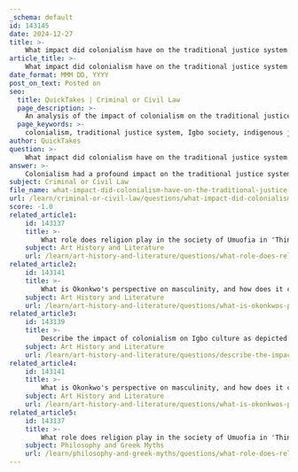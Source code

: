 ```yaml
---
_schema: default
id: 143145
date: 2024-12-27
title: >-
    What impact did colonialism have on the traditional justice system in Igbo society?
article_title: >-
    What impact did colonialism have on the traditional justice system in Igbo society?
date_format: MMM DD, YYYY
post_on_text: Posted on
seo:
  title: QuickTakes | Criminal or Civil Law
  page_description: >-
    An analysis of the impact of colonialism on the traditional justice system in Igbo society, exploring how foreign legal systems disrupted indigenous practices and created ongoing tensions within the community.
  page_keywords: >-
    colonialism, traditional justice system, Igbo society, indigenous justice, legal systems, cultural practices, social order, communal values, British common law, cultural imperialism, postcolonial Nigeria, dual legal system, customary law, social disarray, identity crisis, legal framework
author: QuickTakes
question: >-
    What impact did colonialism have on the traditional justice system in Igbo society?
answer: >-
    Colonialism had a profound impact on the traditional justice system in Igbo society, fundamentally altering its structure and function. Before colonial rule, the Igbo people had a well-established indigenous justice system rooted in their customs, traditions, and communal values. This system was characterized by a collective approach to justice, where community members participated in resolving disputes and maintaining social order through customary laws and practices.\n\nHowever, the introduction of colonial rule disrupted this traditional system in several significant ways:\n\n1. **Imposition of Foreign Legal Systems**: The British colonial administration imposed their legal framework, which was based on English common law. This new system often conflicted with indigenous practices and led to the marginalization of the traditional justice system. The colonial legal system was hierarchical and centralized, contrasting sharply with the communal and decentralized nature of Igbo justice.\n\n2. **Erosion of Cultural Practices**: Colonialism not only introduced new laws but also undermined the cultural practices that supported the traditional justice system. The colonial authorities often viewed indigenous customs as primitive or barbaric, leading to a devaluation of the traditional methods of conflict resolution. This cultural imperialism contributed to a loss of identity and social cohesion within Igbo communities.\n\n3. **Conflict and Tension**: The imposition of colonial rule created conflicts within Igbo society, as the new legal system often failed to address local issues effectively. This led to tensions between traditional leaders and colonial authorities, as well as within the community itself, as people navigated the complexities of two competing legal systems.\n\n4. **Legacy of Anomie**: The disruption of the traditional justice system contributed to a state of anomie in postcolonial Nigeria, where the lack of a cohesive legal framework has resulted in social disarray. The indigenous justice system, which had provided a sense of order and community, was replaced by a system that many viewed as alien and unresponsive to their needs.\n\n5. **Continued Influence of Colonial Legal Framework**: Even after Nigeria gained independence, the legacy of colonialism persisted in the legal system. The Nigerian state criminal justice system still reflects the principles of British common law, which has often sidelined indigenous customs and practices. This has led to a dual legal system where customary law is recognized but often relegated to a secondary status, limiting its effectiveness and relevance in contemporary society.\n\nIn summary, colonialism significantly disrupted the traditional justice system in Igbo society by imposing foreign legal structures, eroding cultural practices, creating social tensions, and leaving a lasting legacy that continues to affect the legal landscape in Nigeria today. The challenges faced by the indigenous justice system highlight the broader themes of cultural change and the struggle for identity in postcolonial contexts.
subject: Criminal or Civil Law
file_name: what-impact-did-colonialism-have-on-the-traditional-justice-system-in-igbo-society.md
url: /learn/criminal-or-civil-law/questions/what-impact-did-colonialism-have-on-the-traditional-justice-system-in-igbo-society
score: -1.0
related_article1:
    id: 143137
    title: >-
        What role does religion play in the society of Umuofia in 'Things Fall Apart'?
    subject: Art History and Literature
    url: /learn/art-history-and-literature/questions/what-role-does-religion-play-in-the-society-of-umuofia-in-things-fall-apart
related_article2:
    id: 143141
    title: >-
        What is Okonkwo's perspective on masculinity, and how does it contribute to his downfall in 'Things Fall Apart'?
    subject: Art History and Literature
    url: /learn/art-history-and-literature/questions/what-is-okonkwos-perspective-on-masculinity-and-how-does-it-contribute-to-his-downfall-in-things-fall-apart
related_article3:
    id: 143139
    title: >-
        Describe the impact of colonialism on Igbo culture as depicted in 'Things Fall Apart'.
    subject: Art History and Literature
    url: /learn/art-history-and-literature/questions/describe-the-impact-of-colonialism-on-igbo-culture-as-depicted-in-things-fall-apart
related_article4:
    id: 143141
    title: >-
        What is Okonkwo's perspective on masculinity, and how does it contribute to his downfall in 'Things Fall Apart'?
    subject: Art History and Literature
    url: /learn/art-history-and-literature/questions/what-is-okonkwos-perspective-on-masculinity-and-how-does-it-contribute-to-his-downfall-in-things-fall-apart
related_article5:
    id: 143137
    title: >-
        What role does religion play in the society of Umuofia in 'Things Fall Apart'?
    subject: Philosophy and Greek Myths
    url: /learn/philosophy-and-greek-myths/questions/what-role-does-religion-play-in-the-society-of-umuofia-in-things-fall-apart
---
```


&nbsp;